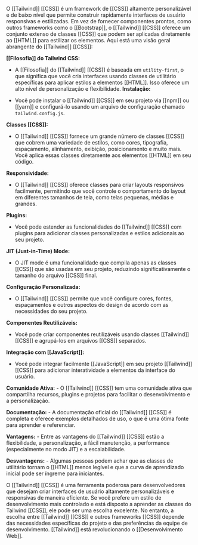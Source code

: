 O [[Tailwind]] [[CSS]] é um framework de [[CSS]] altamente personalizável e de baixo nível que permite construir rapidamente interfaces de usuário responsivas e estilizadas. Em vez de fornecer componentes prontos, como outros frameworks como o [[Bootstrap]], o [[Tailwind]] [[CSS]] oferece um conjunto extenso de classes [[CSS]] que podem ser aplicadas diretamente ao [[HTML]] para estilizar os elementos. Aqui está uma visão geral abrangente do [[Tailwind]] [[CSS]]:

**[[Filosofia]] do Tailwind CSS:**

- A [[Filosofia]] do [[Tailwind]] [[CSS]] é baseada em `utility-first`, o que significa que você cria interfaces usando classes de utilitário específicas para aplicar estilos a elementos [[HTML]]. Isso oferece um alto nível de personalização e flexibilidade.
**Instalação:**

- Você pode instalar o [[Tailwind]] [[CSS]] em seu projeto via [[npm]] ou [[yarn]] e configurá-lo usando um arquivo de configuração chamado `tailwind.config.js`.

**Classes [[CSS]]:**

- O [[Tailwind]] [[CSS]] fornece um grande número de classes [[CSS]] que cobrem uma variedade de estilos, como cores, tipografia, espaçamento, alinhamento, exibição, posicionamento e muito mais. Você aplica essas classes diretamente aos elementos [[HTML]] em seu código.

**Responsividade:**

- O [[Tailwind]] [[CSS]] oferece classes para criar layouts responsivos facilmente, permitindo que você controle o comportamento do layout em diferentes tamanhos de tela, como telas pequenas, médias e grandes.

**Plugins:**

- Você pode estender as funcionalidades do [[Tailwind]] [[CSS]] com plugins para adicionar classes personalizadas e estilos adicionais ao seu projeto.

**JIT (Just-in-Time) Mode:**

- O JIT mode é uma funcionalidade que compila apenas as classes [[CSS]] que são usadas em seu projeto, reduzindo significativamente o tamanho do arquivo [[CSS]] final.

**Configuração Personalizada:**

- O [[Tailwind]] [[CSS]] permite que você configure cores, fontes, espaçamentos e outros aspectos do design de acordo com as necessidades do seu projeto.

**Componentes Reutilizáveis:**

- Você pode criar componentes reutilizáveis usando classes [[Tailwind]] [[CSS]] e agrupá-los em arquivos [[CSS]] separados.

**Integração com [[JavaScript]]:**

- Você pode integrar facilmente [[JavaScript]] em seu projeto [[Tailwind]] [[CSS]] para adicionar interatividade a elementos da interface do usuário.

**Comunidade Ativa:** - O [[Tailwind]] [[CSS]] tem uma comunidade ativa que compartilha recursos, plugins e projetos para facilitar o desenvolvimento e a personalização.

**Documentação:** - A documentação oficial do [[Tailwind]] [[CSS]] é completa e oferece exemplos detalhados de uso, o que é uma ótima fonte para aprender e referenciar.

**Vantagens:** - Entre as vantagens do [[Tailwind]] [[CSS]] estão a flexibilidade, a personalização, a fácil manutenção, a performance (especialmente no modo JIT) e a escalabilidade.

**Desvantagens:** - Algumas pessoas podem achar que as classes de utilitário tornam o [[HTML]] menos legível e que a curva de aprendizado inicial pode ser íngreme para iniciantes.

O [[Tailwind]] [[CSS]] é uma ferramenta poderosa para desenvolvedores que desejam criar interfaces de usuário altamente personalizáveis e responsivas de maneira eficiente. Se você prefere um estilo de desenvolvimento mais controlado e está disposto a aprender as classes do Tailwind [[CSS]], ele pode ser uma escolha excelente. No entanto, a escolha entre [[Tailwind]] [[CSS]] e outros frameworks [[CSS]] depende das necessidades específicas do projeto e das preferências da equipe de desenvolvimento. [[Tailwind]] está revolucionando o [[Desenvolvimento Web]].